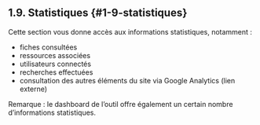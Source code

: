 ## **1.9\. Statistiques** {#1-9-statistiques}

Cette section vous donne accès aux informations statistiques, notamment :

*   fiches consultées
*   ressources associées
*   utilisateurs connectés
*   recherches effectuées
*   consultation des autres éléments du site via Google Analytics (lien externe)

Remarque : le dashboard de l’outil offre également un certain nombre d’informations statistiques.